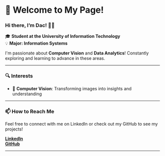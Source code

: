 # 👋 Welcome to My Page!

### Hi there, I’m Dac! 👨‍💻  
🎓 **Student at the University of Information Technology**  
💡 **Major: Information Systems**

I'm passionate about **Computer Vision** and **Data Analytics**! Constantly exploring and learning to advance in these areas.

---

### 🔍 Interests
- 📸 **Computer Vision**: Transforming images into insights and understanding

---

### 📫 How to Reach Me  
Feel free to connect with me on LinkedIn or check out my GitHub to see my projects!

[**LinkedIn**](https://www.linkedin.com/in/lebadac-uitk16/)  
[**GitHub**](https://github.com/lebadac/)

---

